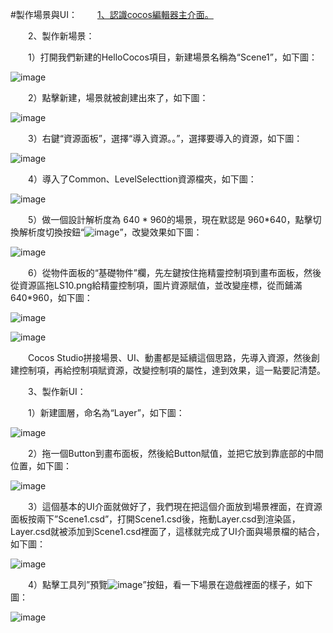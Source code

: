 #製作場景與UI：
&emsp;&emsp;[1、認識cocos編輯器主介面。](../../chapter3/Editor/UIOverview/tw.md)

&emsp;&emsp;2、製作新場景：

&emsp;&emsp;1）打開我們新建的HelloCocos項目，新建場景名稱為“Scene1”，如下圖：           
 
![image](res/image0001.png)

&emsp;&emsp;2）點擊新建，場景就被創建出來了，如下圖：

![image](res/image0002.png)
 
&emsp;&emsp;3）右鍵“資源面板”，選擇“導入資源。。”，選擇要導入的資源，如下圖：
  
![image](res/image0003.png)

&emsp;&emsp;4）導入了Common、LevelSelecttion資源檔夾，如下圖：

![image](res/image0004.png)
 
&emsp;&emsp;5）做一個設計解析度為 640 * 960的場景，現在默認是 960*640，點擊切換解析度切換按鈕“![image](res/image0005.png)”，改變效果如下圖：

![image](res/image0006.png)

&emsp;&emsp;6）從物件面板的“基礎物件”欄，先左鍵按住拖精靈控制項到畫布面板，然後從資源區拖LS10.png給精靈控制項，圖片資源賦值，並改變座標，從而鋪滿640*960，如下圖：

![image](res/image0007.png)

![image](res/image0008.png)
 
&emsp;&emsp;Cocos Studio拼接場景、UI、動畫都是延續這個思路，先導入資源，然後創建控制項，再給控制項賦資源，改變控制項的屬性，達到效果，這一點要記清楚。

&emsp;&emsp;3、製作新UI：

&emsp;&emsp;1）新建圖層，命名為“Layer”，如下圖：

![image](res/image0009.png)
 
&emsp;&emsp;2）拖一個Button到畫布面板，然後給Button賦值，並把它放到靠底部的中間位置，如下圖：
 
![image](res/image0010.png)

&emsp;&emsp;3）這個基本的UI介面就做好了，我們現在把這個介面放到場景裡面，在資源面板按兩下”Scene1.csd”，打開Scene1.csd後，拖動Layer.csd到渲染區，Layer.csd就被添加到Scene1.csd裡面了，這樣就完成了UI介面與場景檔的結合，如下圖：

![image](res/image0013.png)

&emsp;&emsp;4）點擊工具列”預覽![image](res/image0011.png)”按鈕，看一下場景在遊戲裡面的樣子，如下圖：
 
![image](res/image0012.png)



         






      
        
        
